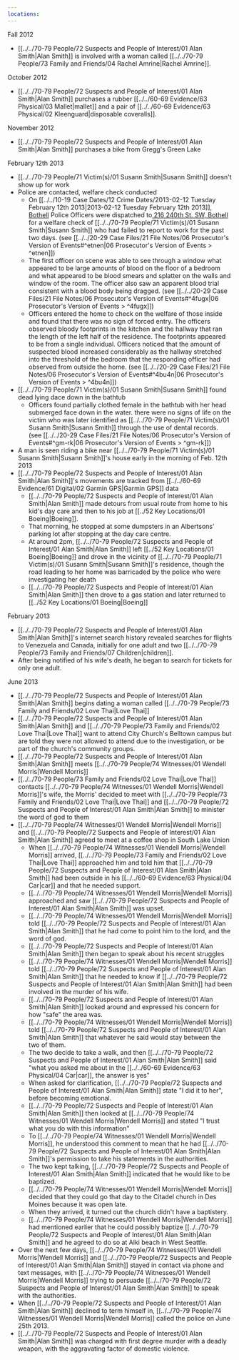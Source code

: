 ```yaml
---
locations: 
---
```




Fall 2012
- [[../../70-79 People/72 Suspects and People of Interest/01 Alan Smith|Alan Smith]] is involved with a woman called [[../../70-79 People/73 Family and Friends/04 Rachel Amrine|Rachel Amrine]].

October 2012
- [[../../70-79 People/72 Suspects and People of Interest/01 Alan Smith|Alan Smith]] purchases a rubber [[../../60-69 Evidence/63 Physical/03 Mallet|mallet]] and a pair of [[../../60-69 Evidence/63 Physical/02 Kleenguard|disposable coveralls]].

November 2012
- [[../../70-79 People/72 Suspects and People of Interest/01 Alan Smith|Alan Smith]] purchases a bike from Gregg's Green Lake

February 12th 2013
- [[../../70-79 People/71 Victim(s)/01 Susann Smith|Susann Smith]] doesn't show up for work
- Police are contacted, welfare check conducted
	- On [[../../10-19 Case Dates/12 Crime Dates/2013-02-12 Tuesday February 12th 2013|2013-02-12 Tuesday February 12th 2013]], [Bothell](geo:47.7623204,-122.2054035) Police Officers were dispatched to[ 216 240th St. SW, Bothell](geo:47.78026465,-122.23629542497216) for a welfare check of [[../../70-79 People/71 Victim(s)/01 Susann Smith|Susann Smith]] who had failed to report to work for the past two days. (see [[../../20-29 Case Files/21 File Notes/06 Prosecutor's Version of Events#^etnen|06 Prosecutor's Version of Events > ^etnen]])
	- The first officer on scene was able to see through a window what appeared to be large amounts of blood on the floor of a bedroom and what appeared to be blood smears and splatter on the walls and window of the room. The officer also saw an apparent blood trial consistent with a blood body being dragged. (see [[../../20-29 Case Files/21 File Notes/06 Prosecutor's Version of Events#^4fugx|06 Prosecutor's Version of Events > ^4fugx]])
	- Officers entered the home to check on the welfare of those inside and found that there was no sign of forced entry. The officers observed bloody footprints in the kitchen and the hallway that ran the length of the left half of the residence. The footprints appeared to be from a single individual. Officers noticed that the amount of suspected blood increased considerably as the hallway stretched into the threshold of the bedroom that the responding officer had observed from outside the home. (see [[../../20-29 Case Files/21 File Notes/06 Prosecutor's Version of Events#^4bu4n|06 Prosecutor's Version of Events > ^4bu4n]])
- [[../../70-79 People/71 Victim(s)/01 Susann Smith|Susann Smith]] found dead lying dace down in the bathtub
	- Officers found partially clothed female in the bathtub with her head submerged face down in the water. there were no signs of life on the victim who was later identified as [[../../70-79 People/71 Victim(s)/01 Susann Smith|Susann Smith]] through the use of dental records. (see [[../../20-29 Case Files/21 File Notes/06 Prosecutor's Version of Events#^gm-rk|06 Prosecutor's Version of Events > ^gm-rk]])
- A man is seen riding a bike near [[../../70-79 People/71 Victim(s)/01 Susann Smith|Susann Smith]]'s house early in the morning of Feb. 12th 2013
- [[../../70-79 People/72 Suspects and People of Interest/01 Alan Smith|Alan Smith]]'s movements are tracked from [[../../60-69 Evidence/61 Digital/02 Garmin GPS|Garmin GPS]] data
	- [[../../70-79 People/72 Suspects and People of Interest/01 Alan Smith|Alan Smith]] made detours from usual route from home to his kid's day care and then to his job at [[../52 Key Locations/01 Boeing|Boeing]].
	- That morning, he stopped at some dumpsters in an Albertsons' parking lot after stopping at the day care centre.
	- At around 2pm, [[../../70-79 People/72 Suspects and People of Interest/01 Alan Smith|Alan Smith]] left [[../52 Key Locations/01 Boeing|Boeing]] and drove in the vicinity of [[../../70-79 People/71 Victim(s)/01 Susann Smith|Susann Smith]]'s residence, though the road leading to her home was barricaded by the police who were investigating her death
	- [[../../70-79 People/72 Suspects and People of Interest/01 Alan Smith|Alan Smith]] then drove to a gas station and later returned to [[../52 Key Locations/01 Boeing|Boeing]]

February 2013
- [[../../70-79 People/72 Suspects and People of Interest/01 Alan Smith|Alan Smith]]'s internet search history revealed searches for flights to Venezuela and Canada, initially for one adult and two [[../../70-79 People/73 Family and Friends/07 Children|children]].
- After being notified of his wife's death, he began to search for tickets for only one adult.

June 2013
- [[../../70-79 People/72 Suspects and People of Interest/01 Alan Smith|Alan Smith]] begins dating a woman called [[../../70-79 People/73 Family and Friends/02 Love Thai|Love Thai]]
- [[../../70-79 People/72 Suspects and People of Interest/01 Alan Smith|Alan Smith]] and [[../../70-79 People/73 Family and Friends/02 Love Thai|Love Thai]] want to attend City Church's Belltown campus but are told they were not allowed to attend due to the investigation, or be part of the church's community groups.
- [[../../70-79 People/72 Suspects and People of Interest/01 Alan Smith|Alan Smith]] meets [[../../70-79 People/74 Witnesses/01 Wendell Morris|Wendell Morris]]
- [[../../70-79 People/73 Family and Friends/02 Love Thai|Love Thai]] contacts [[../../70-79 People/74 Witnesses/01 Wendell Morris|Wendell Morris]]'s wife, the Morris' decided to meet with [[../../70-79 People/73 Family and Friends/02 Love Thai|Love Thai]] and [[../../70-79 People/72 Suspects and People of Interest/01 Alan Smith|Alan Smith]] to minister the word of god to them
- [[../../70-79 People/74 Witnesses/01 Wendell Morris|Wendell Morris]] and [[../../70-79 People/72 Suspects and People of Interest/01 Alan Smith|Alan Smith]] agreed to meet at a coffee shop in South Lake Union
	- When [[../../70-79 People/74 Witnesses/01 Wendell Morris|Wendell Morris]] arrived, [[../../70-79 People/73 Family and Friends/02 Love Thai|Love Thai]] approached him and told him that [[../../70-79 People/72 Suspects and People of Interest/01 Alan Smith|Alan Smith]] had been outside in his [[../../60-69 Evidence/63 Physical/04 Car|car]] and that he needed support.
	- [[../../70-79 People/74 Witnesses/01 Wendell Morris|Wendell Morris]] approached and saw [[../../70-79 People/72 Suspects and People of Interest/01 Alan Smith|Alan Smith]] was upset.
	- [[../../70-79 People/74 Witnesses/01 Wendell Morris|Wendell Morris]] told [[../../70-79 People/72 Suspects and People of Interest/01 Alan Smith|Alan Smith]] that he had come to point him to the lord, and the word of god.
	- [[../../70-79 People/72 Suspects and People of Interest/01 Alan Smith|Alan Smith]] then began to speak about his recent struggles
	- [[../../70-79 People/74 Witnesses/01 Wendell Morris|Wendell Morris]] told [[../../70-79 People/72 Suspects and People of Interest/01 Alan Smith|Alan Smith]] that he needed to know if [[../../70-79 People/72 Suspects and People of Interest/01 Alan Smith|Alan Smith]] had been involved in the murder of his wife.
	- [[../../70-79 People/72 Suspects and People of Interest/01 Alan Smith|Alan Smith]] looked around and expressed his concern for how "safe" the area was.
	- [[../../70-79 People/74 Witnesses/01 Wendell Morris|Wendell Morris]] told [[../../70-79 People/72 Suspects and People of Interest/01 Alan Smith|Alan Smith]] that whatever he said would stay between the two of them.
	- The two decide to take a walk, and then [[../../70-79 People/72 Suspects and People of Interest/01 Alan Smith|Alan Smith]] said "what you asked me about in the [[../../60-69 Evidence/63 Physical/04 Car|car]], the answer is yes"
	- When asked for clarification, [[../../70-79 People/72 Suspects and People of Interest/01 Alan Smith|Alan Smith]] state "I did it to her", before becoming emotional.
	- [[../../70-79 People/72 Suspects and People of Interest/01 Alan Smith|Alan Smith]] then looked at [[../../70-79 People/74 Witnesses/01 Wendell Morris|Wendell Morris]] and stated "I trust what you do with this information"
	- To [[../../70-79 People/74 Witnesses/01 Wendell Morris|Wendell Morris]], he understood this comment to mean that he had [[../../70-79 People/72 Suspects and People of Interest/01 Alan Smith|Alan Smith]]'s permission to take his statements in the authorities.
	- The two kept talking, [[../../70-79 People/72 Suspects and People of Interest/01 Alan Smith|Alan Smith]] indicated that he would like to be baptized.
	- [[../../70-79 People/74 Witnesses/01 Wendell Morris|Wendell Morris]] decided that they could go that day to the Citadel church in Des Moines because it was open late.
	- When they arrived, it turned out the church didn't have a baptistery.
	- [[../../70-79 People/74 Witnesses/01 Wendell Morris|Wendell Morris]] had mentioned earlier that he could possibly baptize [[../../70-79 People/72 Suspects and People of Interest/01 Alan Smith|Alan Smith]] and he agreed to do so at Alki beach in West Seattle.
- Over the next few days, [[../../70-79 People/74 Witnesses/01 Wendell Morris|Wendell Morris]] and [[../../70-79 People/72 Suspects and People of Interest/01 Alan Smith|Alan Smith]] stayed in contact via phone and text messages, with [[../../70-79 People/74 Witnesses/01 Wendell Morris|Wendell Morris]] trying to persuade [[../../70-79 People/72 Suspects and People of Interest/01 Alan Smith|Alan Smith]] to speak with the authorities.
- When [[../../70-79 People/72 Suspects and People of Interest/01 Alan Smith|Alan Smith]] declined to term himself in, [[../../70-79 People/74 Witnesses/01 Wendell Morris|Wendell Morris]] called the police on June 25th 2013.
- [[../../70-79 People/72 Suspects and People of Interest/01 Alan Smith|Alan Smith]] was charged with first degree murder with a deadly weapon, with the aggravating factor of domestic violence.

